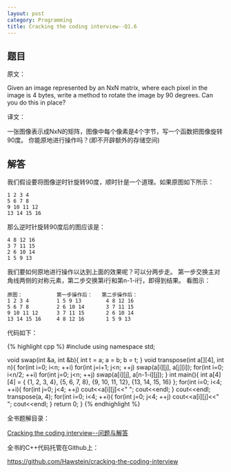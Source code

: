 ```yaml
---
layout: post
category: Programming
title: Cracking the coding interview--Q1.6
---
```


## 题目

原文：

Given an image represented by an NxN matrix, where each pixel in the 
image is 4 bytes, write a method to rotate the image by 90 degrees. 
Can you do this in place?

译文：

一张图像表示成NxN的矩阵，图像中每个像素是4个字节，写一个函数把图像旋转90度。
你能原地进行操作吗？(即不开辟额外的存储空间)

## 解答

我们假设要将图像逆时针旋转90度，顺时针是一个道理。如果原图如下所示：

	1 2 3 4 
	5 6 7 8 
	9 10 11 12 
	13 14 15 16
	
那么逆时针旋转90度后的图应该是：

	4 8 12 16 
	3 7 11 15 
	2 6 10 14 
	1 5 9 13

我们要如何原地进行操作以达到上面的效果呢？可以分两步走。
第一步交换主对角线两侧的对称元素，第二步交换第i行和第n-1-i行，即得到结果。
看图示：

	原图：           第一步操作后：	第二步操作后：
	1 2 3 4 		1 5 9 13		4 8 12 16
	5 6 7 8 		2 6 10 14		3 7 11 15
	9 10 11 12 		3 7 11 15		2 6 10 14
	13 14 15 16		4 8 12 16		1 5 9 13
	
代码如下：

{% highlight cpp %}
#include <iostream>
using namespace std;

void swap(int &a, int &b){
    int t = a;
    a = b;
    b = t;
}
void transpose(int a[][4], int n){
    for(int i=0; i<n; ++i)
        for(int j=i+1; j<n; ++j)
            swap(a[i][j], a[j][i]);
    for(int i=0; i<n/2; ++i)
        for(int j=0; j<n; ++j)
            swap(a[i][j], a[n-1-i][j]);
}
int main(){
    int a[4][4] = {
        {1, 2, 3, 4},
        {5, 6, 7, 8},
        {9, 10, 11, 12},
        {13, 14, 15, 16}
    };
    for(int i=0; i<4; ++i){
        for(int j=0; j<4; ++j)
            cout<<a[i][j]<<" ";
        cout<<endl;
    }
    cout<<endl;
    transpose(a, 4);
    for(int i=0; i<4; ++i){
        for(int j=0; j<4; ++j)
            cout<<a[i][j]<<" ";
        cout<<endl;
    }
    return 0;
}
{% endhighlight %}


全书题解目录：

[Cracking the coding interview--问题与解答](/posts/ctci-solutions-contents.html)

全书的C++代码托管在Github上：

<https://github.com/Hawstein/cracking-the-coding-interview>

